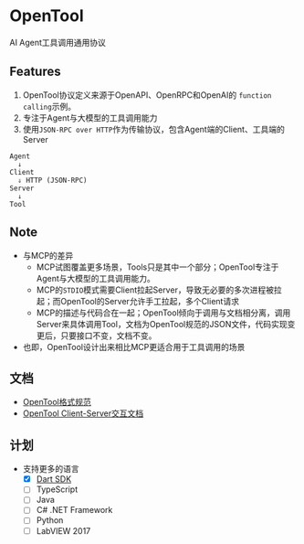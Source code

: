 # OpenTool

AI Agent工具调用通用协议

## Features

1. OpenTool协议定义来源于OpenAPI、OpenRPC和OpenAI的 `function calling`示例。
2. 专注于Agent与大模型的工具调用能力
3. 使用`JSON-RPC over HTTP`作为传输协议，包含Agent端的Client、工具端的Server
  ```
  Agent
    ↓
  Client
    ⇓ HTTP (JSON-RPC)
  Server
    ↓
  Tool
  ```

## Note
- 与MCP的差异
    - MCP试图覆盖更多场景，Tools只是其中一个部分；OpenTool专注于Agent与大模型的工具调用能力。
    - MCP的`STDIO`模式需要Client拉起Server，导致无必要的多次进程被拉起；而OpenTool的Server允许手工拉起，多个Client请求
    - MCP的描述与代码合在一起；OpenTool倾向于调用与文档相分离，调用Server来具体调用Tool，文档为OpenTool规范的JSON文件，代码实现变更后，只要接口不变，文档不变。
- 也即，OpenTool设计出来相比MCP更适合用于工具调用的场景

## 文档

- [OpenTool格式规范](opentool-specification-cn.md)
- [OpenTool Client-Server交互文档](client-server-specification-cn.md)

## 计划

- 支持更多的语言
    - [x] [Dart SDK](https://github.com/opentool-hub/opentool-dart)
    - [ ] TypeScript
    - [ ] Java
    - [ ] C# .NET Framework
    - [ ] Python
    - [ ] LabVIEW 2017